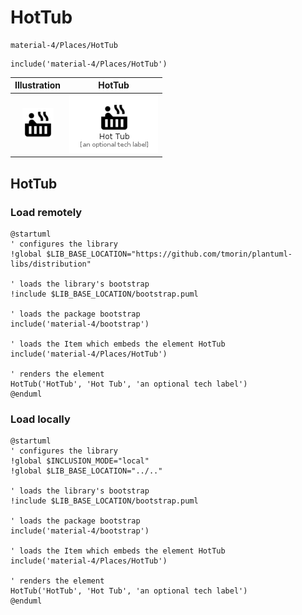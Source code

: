 # HotTub


```text
material-4/Places/HotTub
```

```text
include('material-4/Places/HotTub')
```



| Illustration | HotTub |
| :---: | :---: |
| ![illustration for Illustration](../../material-4/Places/HotTub.png) | ![illustration for HotTub](../../material-4/Places/HotTub.Local.png) |




## HotTub

### Load remotely
```plantuml
@startuml
' configures the library
!global $LIB_BASE_LOCATION="https://github.com/tmorin/plantuml-libs/distribution"

' loads the library's bootstrap
!include $LIB_BASE_LOCATION/bootstrap.puml

' loads the package bootstrap
include('material-4/bootstrap')

' loads the Item which embeds the element HotTub
include('material-4/Places/HotTub')

' renders the element
HotTub('HotTub', 'Hot Tub', 'an optional tech label')
@enduml
```

### Load locally
```plantuml
@startuml
' configures the library
!global $INCLUSION_MODE="local"
!global $LIB_BASE_LOCATION="../.."

' loads the library's bootstrap
!include $LIB_BASE_LOCATION/bootstrap.puml

' loads the package bootstrap
include('material-4/bootstrap')

' loads the Item which embeds the element HotTub
include('material-4/Places/HotTub')

' renders the element
HotTub('HotTub', 'Hot Tub', 'an optional tech label')
@enduml
```

